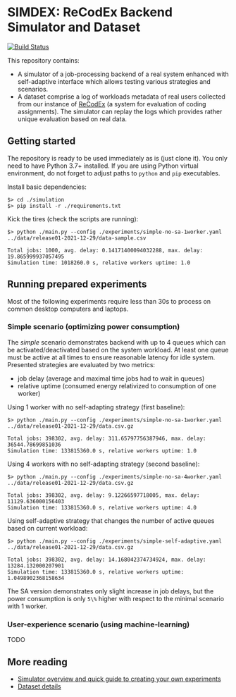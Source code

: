 # SIMDEX: ReCodEx Backend Simulator and Dataset

[![Build Status](https://github.com/smartarch/recodex-dataset/workflows/CI/badge.svg)](https://github.com/smartarch/recodex-dataset/actions)

This repository contains:
- A simulator of a job-processing backend of a real system enhanced with self-adaptive interface which allows testing various strategies and scenarios.
- A dataset comprise a log of workloads metadata of real users collected from our instance of [ReCodEx](https://github.com/recodex) (a system for evaluation of coding assignments). The simulator can replay the logs which provides rather unique evaluation based on real data.


## Getting started

The repository is ready to be used immediately as is (just clone it). You only need to have Python 3.7+ installed. If you are using Python virtual environment, do not forget to adjust paths to `python` and `pip` executables.

Install basic dependencies:
```
$> cd ./simulation
$> pip install -r ./requirements.txt
```

Kick the tires (check the scripts are running):
```
$> python ./main.py --config ./experiments/simple-no-sa-1worker.yaml ../data/release01-2021-12-29/data-sample.csv

Total jobs: 1000, avg. delay: 0.14171400094032288, max. delay: 19.865999937057495
Simulation time: 1018260.0 s, relative workers uptime: 1.0
```


## Running prepared experiments

Most of the following experiments require less than 30s to process on common desktop computers and laptops.


### Simple scenario (optimizing power consumption)

The *simple* scenario demonstrates backend with up to 4 queues which can be activated/deactivated based on the system workload. At least one queue must be active at all times to ensure reasonable latency for idle system. Presented strategies are evaluated by two metrics:
- job delay (average and maximal time jobs had to wait in queues)
- relative uptime (consumed energy relativized to consumption of one worker)

Using 1 worker with no self-adapting strategy (first baseline):
```
$> python ./main.py --config ./experiments/simple-no-sa-1worker.yaml ../data/release01-2021-12-29/data.csv.gz

Total jobs: 398302, avg. delay: 311.65797756387946, max. delay: 36544.78699851036
Simulation time: 133815360.0 s, relative workers uptime: 1.0
```

Using 4 workers with no self-adapting strategy (second baseline):
```
$> python ./main.py --config ./experiments/simple-no-sa-4worker.yaml ../data/release01-2021-12-29/data.csv.gz

Total jobs: 398302, avg. delay: 9.12266597718005, max. delay: 11129.636000156403
Simulation time: 133815360.0 s, relative workers uptime: 4.0
```

Using self-adaptive strategy that changes the number of active queues based on current workload:
```
$> python ./main.py --config ./experiments/simple-self-adaptive.yaml ../data/release01-2021-12-29/data.csv.gz

Total jobs: 398302, avg. delay: 14.168042374734924, max. delay: 13284.132000207901
Simulation time: 133815360.0 s, relative workers uptime: 1.0498902368158634
```

The SA version demonstrates only slight increase in job delays, but the power consumption is only `5\%` higher with respect to the minimal scenario with 1 worker.


### User-experience scenario (using machine-learning)

TODO


## More reading

- [Simulator overview and quick guide to creating your own experiments](simulator)
- [Dataset details](data)

